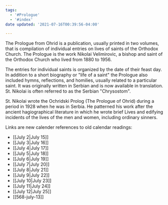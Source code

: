 ```yaml
---
tags:
  - '#Prologue'
  - '#index'
date updated: '2021-07-16T00:39:56-04:00'

---
```


The Prologue from Ohrid is a publication, usually printed in two volumes, that is compilation of individual entries on lives of saints of the Orthodox Church. The Prologue is the work Nikolai Velimirovic, a bishop and saint of the Orthodox Church who lived from 1880 to 1956.

The entries for individual saints is organized by the date of their feast day. In addition to a short biography or "life of a saint" the Prologue also included hymns, reflections, and homilies, usually related to a particular saint. It was originally written in Serbian and is now available in translation. St. Nikolai is often referred to as the Serbian "Chrysostom".

St. Nikolai wrote the Ochridski Prolog (The Prologue of Ohrid) during a period in 1928 when he was in Serbia. He patterned his work after the ancient hagiographical literature in which he wrote brief Lives and edifying incidents of the lives of the men and women, including ordinary sinners.

Links are new calender references to old calendar readings:

- [[July 2|July 15]]
- [[July 3|July 16]]
- [[July 4|July 17]]
- [[July 5|July 18]]
- [[July 6|July 19]]
- [[July 7|July 20]]
- [[July 8|July 21]]
- [[July 9|July 22]]
- [[July 10|July 23]]
- [[July 11|July 24]]
- [[July 12|July 25]]
- [[568-july-13]]
